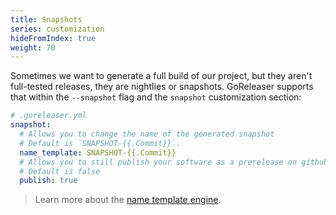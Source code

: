 ```yaml
---
title: Snapshots
series: customization
hideFromIndex: true
weight: 70
---
```


Sometimes we want to generate a full build of our project,
but they aren't full-tested releases, they are nightlies or snapshots.
GoReleaser supports that within the `--snapshot` flag and the `snapshot`
customization section:

```yml
# .goreleaser.yml
snapshot:
  # Allows you to change the name of the generated snapshot
  # Default is `SNAPSHOT-{{.Commit}}`.
  name_template: SNAPSHOT-{{.Commit}}
  # Allows you to still publish your software as a prerelease on github.
  # Default is false
  publish: true
```

> Learn more about the [name template engine](/templates).
